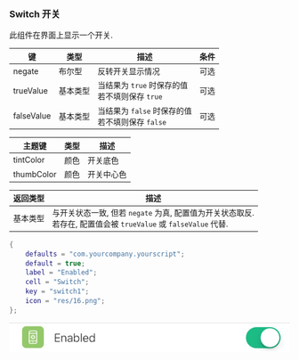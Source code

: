 ### Switch 开关


此组件在界面上显示一个开关. 


|   键   |   类型   |   描述   |   条件   |
|--------|----------|----------|----------|
|negate|布尔型|反转开关显示情况|可选|
|trueValue|基本类型|当结果为 `true` 时保存的值<br />若不填则保存 `true`|可选|
|falseValue|基本类型|当结果为 `false` 时保存的值<br />若不填则保存 `false`|可选|


|  主题键  |  类型  |  描述  |
|--------|------|------|
|tintColor|颜色|开关底色|
|thumbColor|颜色|开关中心色|


|   返回类型   |   描述   |
|--------------|----------|
|基本类型|与开关状态一致, 但若 `negate` 为真, 配置值为开关状态取反.<br />若存在, 配置值会被 `trueValue` 或 `falseValue` 代替.|


``` lua
{
    defaults = "com.yourcompany.yourscript";
    default = true;
    label = "Enabled";
    cell = "Switch";
    key = "switch1";
    icon = "res/16.png";
};
```


![CFC04C38-FFBE-46B9-BE86-AE8470342DAD.png-19.2kB](Switch/CFC04C38-FFBE-46B9-BE86-AE8470342DAD.png)

